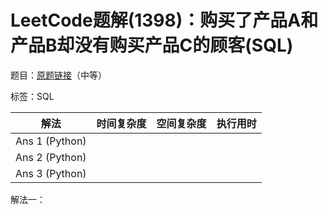 # LeetCode题解(1398)：购买了产品A和产品B却没有购买产品C的顾客(SQL)

题目：[原题链接](https://leetcode-cn.com/problems/customers-who-bought-products-a-and-b-but-not-c/)（中等）

标签：SQL

| 解法           | 时间复杂度 | 空间复杂度 | 执行用时 |
| -------------- | ---------- | ---------- | -------- |
| Ans 1 (Python) |            |            |          |
| Ans 2 (Python) |            |            |          |
| Ans 3 (Python) |            |            |          |

解法一：


